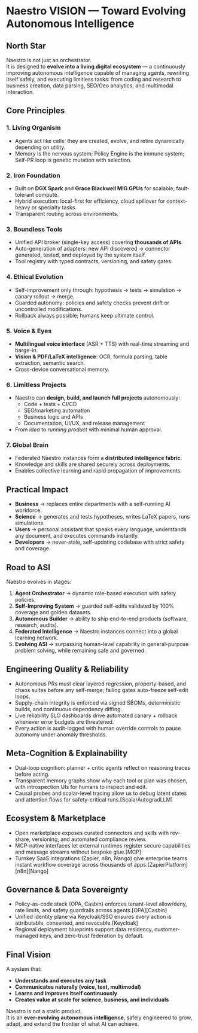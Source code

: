 # Naestro VISION — Toward Evolving Autonomous Intelligence

## North Star

Naestro is not just an orchestrator.  
It is designed to **evolve into a living digital ecosystem** — a continuously improving autonomous
intelligence capable of managing agents, rewriting itself safely, and executing limitless tasks:
from coding and research to business creation, data parsing, SEO/Geo analytics, and multimodal
interaction.

## Core Principles

### 1. Living Organism

- Agents act like cells: they are created, evolve, and retire dynamically depending on utility.
- Memory is the nervous system; Policy Engine is the immune system; Self-PR loop is genetic mutation
  with selection.

### 2. Iron Foundation

- Built on **DGX Spark** and **Grace Blackwell MIG GPUs** for scalable, fault-tolerant compute.
- Hybrid execution: local-first for efficiency, cloud spillover for context-heavy or specialty
  tasks.
- Transparent routing across environments.

### 3. Boundless Tools

- Unified API broker (single-key access) covering **thousands of APIs**.
- Auto-generation of adapters: new API discovered → connector generated, tested, and deployed by the
  system itself.
- Tool registry with typed contracts, versioning, and safety gates.

### 4. Ethical Evolution

- Self-improvement only through: hypothesis → tests → simulation → canary rollout → merge.
- Guarded autonomy: policies and safety checks prevent drift or uncontrolled modifications.
- Rollback always possible; humans keep ultimate control.

### 5. Voice & Eyes

- **Multilingual voice interface** (ASR + TTS) with real-time streaming and barge-in.
- **Vision & PDF/LaTeX intelligence**: OCR, formula parsing, table extraction, semantic search.
- Cross-device conversational memory.

### 6. Limitless Projects

- Naestro can **design, build, and launch full projects** autonomously:
  - Code + tests + CI/CD
  - SEO/marketing automation
  - Business logic and APIs
  - Documentation, UI/UX, and release management
- From _idea_ to _running product_ with minimal human approval.

### 7. Global Brain

- Federated Naestro instances form a **distributed intelligence fabric**.
- Knowledge and skills are shared securely across deployments.
- Enables collective learning and rapid propagation of improvements.

## Practical Impact

- **Business** → replaces entire departments with a self-running AI workforce.
- **Science** → generates and tests hypotheses, writes LaTeX papers, runs simulations.
- **Users** → personal assistant that speaks every language, understands any document, and executes
  commands instantly.
- **Developers** → never-stale, self-updating codebase with strict safety and coverage.

## Road to ASI

Naestro evolves in stages:

1. **Agent Orchestrator** → dynamic role-based execution with safety policies.
2. **Self-Improving System** → guarded self-edits validated by 100% coverage and golden datasets.
3. **Autonomous Builder** → ability to ship end-to-end products (software, research, audits).
4. **Federated Intelligence** → Naestro instances connect into a global learning network.
5. **Evolving ASI** → surpassing human-level capability in general-purpose problem solving, while
   remaining safe and governed.

## Engineering Quality & Reliability

- Autonomous PRs must clear layered regression, property-based, and chaos suites before any
  self-merge; failing gates auto-freeze self-edit loops.
- Supply-chain integrity is enforced via signed SBOMs, deterministic builds, and continuous
  dependency diffing.
- Live reliability SLO dashboards drive automated canary + rollback whenever error budgets are
  threatened.
- Every action is audit-logged with human override controls to pause autonomy under anomaly
  thresholds.

## Meta-Cognition & Explainability

- Dual-loop cognition: planner + critic agents reflect on reasoning traces before acting.
- Transparent memory graphs show why each tool or plan was chosen, with introspection UIs for
  humans to inspect and edit.
- Causal probes and scalar-level tracing allow us to debug latent states and attention flows for
  safety-critical runs.[ScalarAutogradLLM]

## Ecosystem & Marketplace

- Open marketplace exposes curated connectors and skills with rev-share, versioning, and automated
  compliance review.
- MCP-native interfaces let external runtimes register secure capabilities and message streams
  without bespoke glue.[MCP]
- Turnkey SaaS integrations (Zapier, n8n, Nango) give enterprise teams instant workflow coverage
  across thousands of apps.[ZapierPlatform][n8n][Nango]

## Governance & Data Sovereignty

- Policy-as-code stack (OPA, Casbin) enforces tenant-level allow/deny, rate limits, and safety
  guardrails across agents.[OPA][Casbin]
- Unified identity plane via Keycloak/SSO ensures every action is attributable, consented, and
  revocable.[Keycloak]
- Regional deployment blueprints support data residency, customer-managed keys, and zero-trust
  federation by default.

## Final Vision

A system that:

- **Understands and executes any task**
- **Communicates naturally (voice, text, multimodal)**
- **Learns and improves itself continuously**
- **Creates value at scale for science, business, and individuals**

Naestro is not a static product.  
It is an **ever-evolving autonomous intelligence**, safely engineered to grow, adapt, and extend the
frontier of what AI can achieve.
